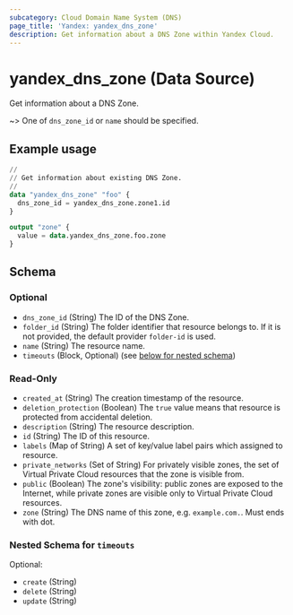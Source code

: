 ```yaml
---
subcategory: Cloud Domain Name System (DNS)
page_title: 'Yandex: yandex_dns_zone'
description: Get information about a DNS Zone within Yandex Cloud.
---
```


# yandex_dns_zone (Data Source)

Get information about a DNS Zone.

~> One of `dns_zone_id` or `name` should be specified.

## Example usage

```terraform
//
// Get information about existing DNS Zone.
//
data "yandex_dns_zone" "foo" {
  dns_zone_id = yandex_dns_zone.zone1.id
}

output "zone" {
  value = data.yandex_dns_zone.foo.zone
}
```

<!-- schema generated by tfplugindocs -->
## Schema

### Optional

- `dns_zone_id` (String) The ID of the DNS Zone.
- `folder_id` (String) The folder identifier that resource belongs to. If it is not provided, the default provider `folder-id` is used.
- `name` (String) The resource name.
- `timeouts` (Block, Optional) (see [below for nested schema](#nestedblock--timeouts))

### Read-Only

- `created_at` (String) The creation timestamp of the resource.
- `deletion_protection` (Boolean) The `true` value means that resource is protected from accidental deletion.
- `description` (String) The resource description.
- `id` (String) The ID of this resource.
- `labels` (Map of String) A set of key/value label pairs which assigned to resource.
- `private_networks` (Set of String) For privately visible zones, the set of Virtual Private Cloud resources that the zone is visible from.
- `public` (Boolean) The zone's visibility: public zones are exposed to the Internet, while private zones are visible only to Virtual Private Cloud resources.
- `zone` (String) The DNS name of this zone, e.g. `example.com.`. Must ends with dot.

<a id="nestedblock--timeouts"></a>
### Nested Schema for `timeouts`

Optional:

- `create` (String)
- `delete` (String)
- `update` (String)
